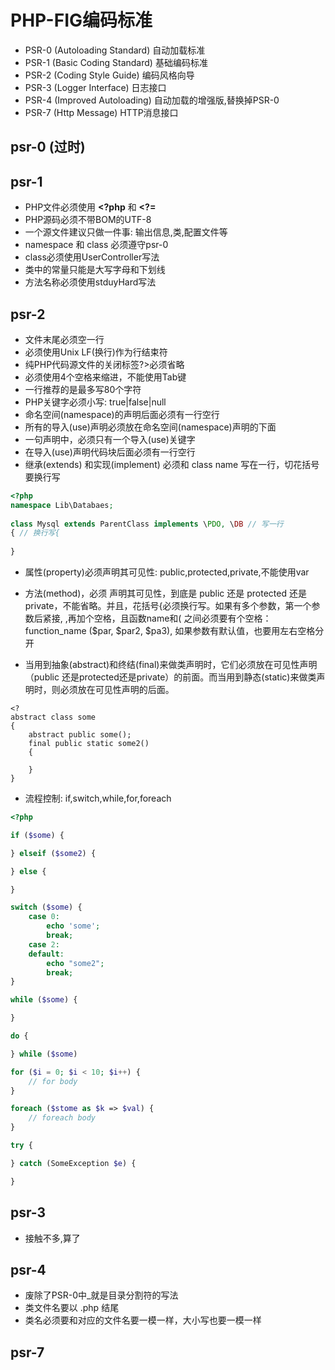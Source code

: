 PHP-FIG编码标准
===============

* PSR-0 (Autoloading Standard) 自动加载标准 
* PSR-1 (Basic Coding Standard) 基础编码标准 
* PSR-2 (Coding Style Guide) 编码风格向导 
* PSR-3 (Logger Interface) 日志接口
* PSR-4 (Improved Autoloading) 自动加载的增强版,替换掉PSR-0
* PSR-7 (Http Message) HTTP消息接口

## psr-0 (过时)
## psr-1
* PHP文件必须使用 **<?php** 和 **<?=**
* PHP源码必须不带BOM的UTF-8
* 一个源文件建议只做一件事: 输出信息,类,配置文件等
* namespace 和 class 必须遵守psr-0
* class必须使用UserController写法
* 类中的常量只能是大写字母和下划线
* 方法名称必须使用stduyHard写法

## psr-2 
* 文件末尾必须空一行
* 必须使用Unix LF(换行)作为行结束符
* 纯PHP代码源文件的关闭标签?>必须省略
* 必须使用4个空格来缩进，不能使用Tab键
* 一行推荐的是最多写80个字符
* PHP关键字必须小写: true|false|null
* 命名空间(namespace)的声明后面必须有一行空行
* 所有的导入(use)声明必须放在命名空间(namespace)声明的下面
* 一句声明中，必须只有一个导入(use)关键字
* 在导入(use)声明代码块后面必须有一行空行
* 继承(extends) 和实现(implement) 必须和 class name 写在一行，切花括号要换行写
```php
<?php
namespace Lib\Databaes;
 
class Mysql extends ParentClass implements \PDO, \DB // 写一行
{ // 换行写{
     
}
```
* 属性(property)必须声明其可见性: public,protected,private,不能使用var
* 方法(method)，必须 声明其可见性，到底是 public 还是 protected 还是 private，不能省略。并且，花括号{必须换行写。如果有多个参数，第一个参数后紧接, ,再加个空格，且函数name和( 之间必须要有个空格：function_name ($par, $par2, $pa3), 如果参数有默认值，也要用左右空格分开

* 当用到抽象(abstract)和终结(final)来做类声明时，它们必须放在可见性声明 （public 还是protected还是private）的前面。而当用到静态(static)来做类声明时，则必须放在可见性声明的后面。
```
<?
abstract class some
{
    abstract public some();
    final public static some2()
    {

    }
}
```

* 流程控制: if,switch,while,for,foreach
```php
<?php

if ($some) {

} elseif ($some2) {

} else {

}

switch ($some) {
    case 0:
        echo 'some';
        break;
    case 2:
    default:
        echo "some2";
        break;
}

while ($some) {

}

do {

} while ($some)

for ($i = 0; $i < 10; $i++) {
    // for body
}

foreach ($stome as $k => $val) {
    // foreach body
}

try {

} catch (SomeException $e) {

}
```

## psr-3
* 接触不多,算了

## psr-4
* 废除了PSR-0中_就是目录分割符的写法
* 类文件名要以 .php 结尾
* 类名必须要和对应的文件名要一模一样，大小写也要一模一样

## psr-7